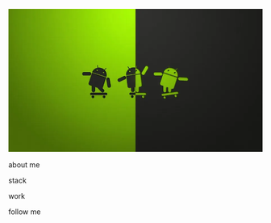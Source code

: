 ![Header](https://github.com/SafarySun/SafarySun/blob/main/assets/android-developer-ledu48pvwl9fgxzw.jpg)

about me

stack

work

follow me
